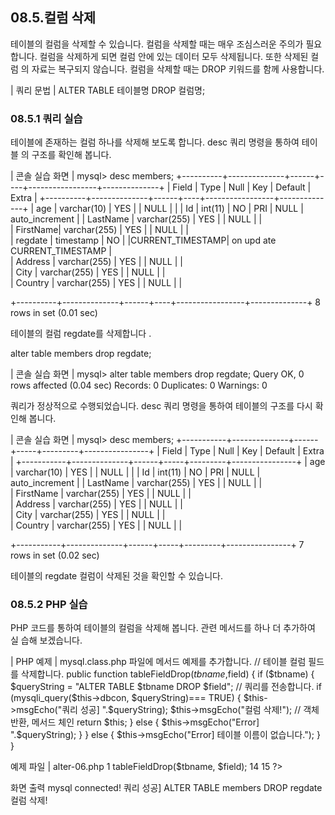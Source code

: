 
## 08.5.컬럼 삭제 
테이블의 컬럼을 삭제할 수 있습니다. 컬럼을 삭제할 때는 매우 조심스러운 주의가 필요 
합니다. 컬럼을 삭제하게 되면 컬럼 안에 있는 데이터 모두 삭제됩니다. 또한 삭제된 컬럼 
의 자료는 복구되지 않습니다. 
컬럼을 삭제할 때는 DROP 키워드를 함께 사용합니다. 

| 쿼리 문법 | 
ALTER TABLE 테이블명 DROP 컬럼명; 

### 08.5.1 쿼리 실습 
테이블에 존재하는 컬럼 하나를 삭제해 보도록 합니다. desc 쿼리 명령을 통하여 테이블 
의 구조를 확인해 봅니다. 

| 콘솔 실습 화면 | 
mysql> desc members; +----------+--------------+------+----+-----------------+--------------+ | Field | Type | Null | Key | Default | Extra | +----------+--------------+------+----+-----------------+--------------+ | age | varchar(10) | YES | | NULL | | | Id | int(11) | NO  | PRI | NULL | auto_increment | 
| LastName | varchar(255) | YES |  | NULL  |  |  
| FirstName| varchar(255) | YES |    | NULL  |  |  
| regdate | timestamp  | NO  |  |CURRENT_TIMESTAMP| on upd ate  
CURRENT_TIMESTAMP |  
| Address | varchar(255) | YES |  | NULL  |  |  
| City  | varchar(255) | YES |     | NULL  |  |  
| Country  | varchar(255) | YES |    | NULL  |  |  

+----------+--------------+------+----+-----------------+--------------+ 8 rows in set (0.01 sec) 

테이블의 컬럼 regdate를 삭제합니다 . 

alter table members drop regdate; 

| 콘솔 실습 화면 | 
mysql> alter table members drop regdate; Query OK, 0 rows affected (0.04 sec) Records: 0 Duplicates: 0 Warnings: 0 

쿼리가 정상적으로 수행되었습니다. desc 쿼리 명령을 통하여 테이블의 구조를 다시 확 
인해 봅니다. 

| 콘솔 실습 화면 | 
mysql> desc members; +-----------+--------------+------+-----+---------+----------------+ | Field | Type | Null | Key | Default | Extra | +-----------+--------------+------+-----+---------+----------------+ | age | varchar(10) | YES | | NULL | | | Id | int(11) | NO | PRI | NULL  | auto_increment | 
| LastName | varchar(255) | YES |  | NULL  |  |  
| FirstName | varchar(255) | YES |  | NULL  |  |  
| Address   | varchar(255) | YES |  | NULL  |  |  
| City   | varchar(255) | YES |  | NULL  |  |  
| Country  | varchar(255) | YES |  | NULL  |  |  

+-----------+--------------+------+-----+---------+----------------+ 7 rows in set (0.02 sec) 

테이블의 regdate 컬럼이 삭제된 것을 확인할 수 있습니다. 

### 08.5.2 PHP 실습 
PHP 코드를 통하여 테이블의 컬럼을 삭제해 봅니다. 관련 메서드를 하나 더 추가하여 실 습해 보겠습니다. 

| PHP 예제 | 
mysql.class.php 파일에 메서드 예제를 추가합니다. 
// 테이블 컬럼 필드를 삭제합니다. public function tableFieldDrop($tbname,$field) { 
if ($tbname) { $queryString = "ALTER TABLE $tbname DROP $field"; // 쿼리를 전송합니다. 
if (mysqli_query($this->dbcon, $queryString)=== TRUE) { $this->msgEcho("쿼리 성공] ".$queryString); $this->msgEcho("컬럼 삭제!"); 
// 객체 반환, 메서드 체인 return $this; 
} else { $this->msgEcho("Error] ".$queryString); } } else { $this->msgEcho("Error] 테이블 이름이 없습니다."); } 
} 

예제 파일 | alter-06.php 
1 <?php 2 3 include "dbinfo.php"; 4 include "mysql.class.php"; 5 6 // ++ Mysqli DB 연결. 7 $db = new JinyMysql(); 8 9 $tbname = "members"; 10 $field = "regdate"; 
11  
12  // 필드를 삭제합니다.  
13  $db->tableFieldDrop($tbname, $field);  
14  
15  ?>  

화면 출력 
mysql connected! 쿼리 성공] ALTER TABLE members DROP regdate 컬럼 삭제! 
